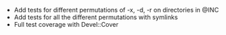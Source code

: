 * Add tests for different permutations of -x, -d, -r on directories in @INC
* Add tests for all the different permutations with symlinks
* Full test coverage with Devel::Cover
